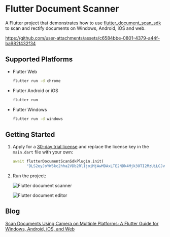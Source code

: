 # Flutter Document Scanner

A Flutter project that demonstrates how to use [flutter_document_scan_sdk](https://pub.dev/packages/flutter_document_scan_sdk) to scan and rectify documents on Windows, Android, iOS and web.

https://github.com/user-attachments/assets/c6584bbe-0801-4379-a44f-ba982f432f34

## Supported Platforms
- Flutter Web
    ```bash
    flutter run -d chrome
    ```
- Flutter Android or iOS
    ```bash
    flutter run
    ```
- Flutter Windows
    ```bash
    flutter run -d windows
    ```

## Getting Started
1. Apply for a [30-day trial license](https://www.dynamsoft.com/customer/license/trialLicense/?product=dcv&package=cross-platform) and replace the license key in the `main.dart` file with your own:

    ```dart
    await flutterDocumentScanSdkPlugin.init(
          "DLS2eyJoYW5kc2hha2VDb2RlIjoiMjAwMDAxLTE2NDk4Mjk3OTI2MzUiLCJvcmdhbml6YXRpb25JRCI6IjIwMDAwMSIsInNlc3Npb25QYXNzd29yZCI6IndTcGR6Vm05WDJrcEQ5YUoifQ==");
    ```

2. Run the project:

    ![Flutter document scanner](https://www.dynamsoft.com/codepool/img/2023/05/flutter-camera-document-scanner.png)

    ![Flutter document editor](https://www.dynamsoft.com/codepool/img/2023/05/flutter-document-edge-editor.png)
    

## Blog
[Scan Documents Using Camera on Multiple Platforms: A Flutter Guide for Windows, Android, iOS, and Web](https://www.dynamsoft.com/codepool/flutter-camera-document-scanner.html)

